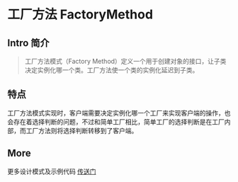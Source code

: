 ﻿# 工厂方法 FactoryMethod

## Intro 简介

> 工厂方法模式（Factory Method）定义一个用于创建对象的接口，让子类决定实例化哪一个类。工厂方法使一个类的实例化延迟到子类。

## 特点

工厂方法模式实现时，客户端需要决定实例化哪一个工厂来实现客户端的操作，也会存在着选择判断的问题，不过和简单工厂相比，简单工厂的选择判断是在工厂内部，而工厂方法则将选择判断转移到了客户端。

## More

更多设计模式及示例代码 [传送门](https://github.com/WeihanLi/DesignPatterns)